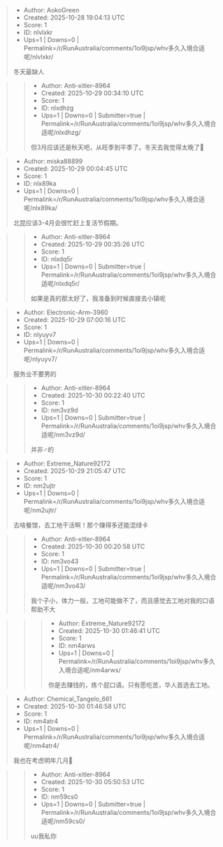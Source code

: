 > - Author: AokoGreen
> - Created: 2025-10-28 19:04:13 UTC
> - Score: 1
> - ID: nlvlxkr
> - Ups=1 | Downs=0 | Permalink=/r/RunAustralia/comments/1oi9jsp/whv多久入境合适呢/nlvlxkr/
>
> 冬天最缺人

>> - Author: Anti-xitler-8964
>> - Created: 2025-10-29 00:34:10 UTC
>> - Score: 1
>> - ID: nlxdhzg
>> - Ups=1 | Downs=0 | Submitter=true | Permalink=/r/RunAustralia/comments/1oi9jsp/whv多久入境合适呢/nlxdhzg/
>>
>> 但3月应该还是秋天吧，从旺季到平季了。冬天去我觉得太晚了🥲

> - Author: miska88899
> - Created: 2025-10-29 00:04:45 UTC
> - Score: 1
> - ID: nlx89ka
> - Ups=1 | Downs=0 | Permalink=/r/RunAustralia/comments/1oi9jsp/whv多久入境合适呢/nlx89ka/
>
> 北昆应该3-4月会很忙赶上复活节假期。

>> - Author: Anti-xitler-8964
>> - Created: 2025-10-29 00:35:26 UTC
>> - Score: 1
>> - ID: nlxdq5r
>> - Ups=1 | Downs=0 | Submitter=true | Permalink=/r/RunAustralia/comments/1oi9jsp/whv多久入境合适呢/nlxdq5r/
>>
>> 如果是真的那太好了，我准备到时候直接去小镇呢

> - Author: Electronic-Arm-3960
> - Created: 2025-10-29 07:00:16 UTC
> - Score: 1
> - ID: nlyuyv7
> - Ups=1 | Downs=0 | Permalink=/r/RunAustralia/comments/1oi9jsp/whv多久入境合适呢/nlyuyv7/
>
> 服务业不要男的

>> - Author: Anti-xitler-8964
>> - Created: 2025-10-30 00:22:40 UTC
>> - Score: 1
>> - ID: nm3vz9d
>> - Ups=1 | Downs=0 | Submitter=true | Permalink=/r/RunAustralia/comments/1oi9jsp/whv多久入境合适呢/nm3vz9d/
>>
>> 并非♂的

> - Author: Extreme_Nature92172
> - Created: 2025-10-29 21:05:47 UTC
> - Score: 1
> - ID: nm2ujtr
> - Ups=1 | Downs=0 | Permalink=/r/RunAustralia/comments/1oi9jsp/whv多久入境合适呢/nm2ujtr/
>
> 去啥餐馆，去工地干活啊！那个赚得多还能混绿卡

>> - Author: Anti-xitler-8964
>> - Created: 2025-10-30 00:20:58 UTC
>> - Score: 1
>> - ID: nm3vo43
>> - Ups=1 | Downs=0 | Submitter=true | Permalink=/r/RunAustralia/comments/1oi9jsp/whv多久入境合适呢/nm3vo43/
>>
>> 我个子小，体力一般，工地可能做不了，而且感觉去工地对我的口语帮助不大

>>> - Author: Extreme_Nature92172
>>> - Created: 2025-10-30 01:46:41 UTC
>>> - Score: 1
>>> - ID: nm4arws
>>> - Ups=1 | Downs=0 | Permalink=/r/RunAustralia/comments/1oi9jsp/whv多久入境合适呢/nm4arws/
>>>
>>> 你是去赚钱的，练个屁口语。只有愿吃苦，华人首选去工地。

> - Author: Chemical_Tangelo_661
> - Created: 2025-10-30 01:46:58 UTC
> - Score: 1
> - ID: nm4atr4
> - Ups=1 | Downs=0 | Permalink=/r/RunAustralia/comments/1oi9jsp/whv多久入境合适呢/nm4atr4/
>
> 我也在考虑明年几月🥲

>> - Author: Anti-xitler-8964
>> - Created: 2025-10-30 05:50:53 UTC
>> - Score: 1
>> - ID: nm59cs0
>> - Ups=1 | Downs=0 | Submitter=true | Permalink=/r/RunAustralia/comments/1oi9jsp/whv多久入境合适呢/nm59cs0/
>>
>> uu我私你
